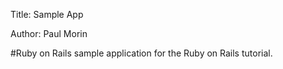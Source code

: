 Title: Sample App

Author: Paul Morin

#Ruby on Rails sample application for the Ruby on Rails tutorial.
